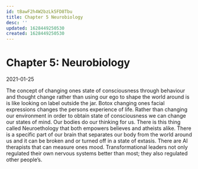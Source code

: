 ```yaml
---
id: tBawF2h4W2bzLk5FD8Tbu
title: Chapter 5 Neurobiology
desc: ''
updated: 1628449250530
created: 1628449250530
---
```

# Chapter 5: Neurobiology
2021-01-25

The concept of changing ones state of consciousness through behaviour and thought change rather than using our ego to shape the world around is is like looking on label outside the jar. Botox changing ones facial expressions changes the persons experience of life. Rather than changing our environment in order to obtain state of consciousness we can change our states of mind. Our bodies do our thinking for us. There is this thing called Neuroethology that both empowers believes and atheists alike. There is a specific part of our brain that separates our body from the world around us and it can be broken and or turned off in a state of extasis. There are AI therapists that can measure ones mood. Transformational leaders not only regulated their own nervous systems better than most; they also regulated other people’s.
